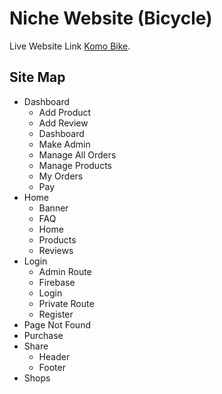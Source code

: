 # Niche Website (Bicycle)

Live Website Link [Komo Bike](https://github.com/facebook/create-react-app).

## Site Map

- Dashboard
    - Add Product
    - Add Review
    - Dashboard
    - Make Admin
    - Manage All Orders
    - Manage Products
    - My Orders
    - Pay 
- Home
    - Banner
    - FAQ
    - Home
    - Products
    - Reviews
- Login
    - Admin Route
    - Firebase
    - Login
    - Private Route
    - Register
- Page Not Found
- Purchase
- Share
    - Header
    - Footer
- Shops